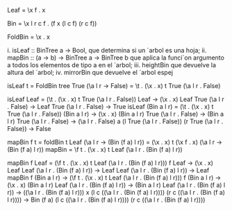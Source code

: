 

Leaf = \x f . x

Bin = \x l r c f . (f x (l c f) (r c f))

FoldBin = \x . x

i. isLeaf :: BinTree a → Bool, que determina si un ´arbol es una hoja;
ii. mapBin :: (a → b) → BinTree a → BinTree b que aplica la funci´on argumento a todos los elementos de
tipo a en el ´arbol;
iii. heightBin que devuelve la altura del ´arbol;
iv. mirrorBin que devuelve el ´arbol espej

isLeaf t = FoldBin tree True (\a l r -> False) = \t . (\x . x) t True (\a l r . False)

isLeaf Leaf = (\t . (\x . x) t True (\a l r . False)) Leaf -> (\x . x) Leaf True (\a l r . False) -> Leaf True (\a l r . False) -> True
isLeaf (Bin a l r) = (\t . (\x . x) t True (\a l r . False)) (Bin a l r) -> (\x . x) (Bin a l r) True (\a l r . False) -> (Bin a l r) True (\a l r . False) -> (\a l r . False) a (l True (\a l r . False)) (r True (\a l r . False)) -> False

mapBin f t = foldBin t Leaf (\a l r -> (Bin (f a) l r)) = (\x . x) t (\x f . x) (\a l r -> (Bin (f a) l r))
mapBin = \f t . (\x . x) t Leaf (\a l r . (Bin (f a) l r))

mapBin f Leaf = (\f t . (\x . x) t Leaf (\a l r . (Bin (f a) l r))) f Leaf -> (\x . x) Leaf Leaf (\a l r . (Bin (f a) l r)) -> Leaf Leaf (\a l r . (Bin (f a) l r)) -> Leaf
mapBin f (Bin a l r) -> (\f t . (\x . x) t Leaf (\a l r . (Bin (f a) l r))) f (Bin a l r) -> (\x . x) (Bin a l r) Leaf (\a l r . (Bin (f a) l r)) -> (Bin a l r) Leaf (\a l r . (Bin (f a) l r)) -> ((\a l r . (Bin (f a) l r))) x (l c ((\a l r . (Bin (f a) l r)))) (r c ((\a l r . (Bin (f a) l r)))) -> Bin (f a) (l c ((\a l r . (Bin (f a) l r)))) (r c ((\a l r . (Bin (f a) l r))))